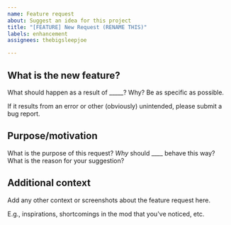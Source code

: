 ```yaml
---
name: Feature request
about: Suggest an idea for this project
title: "[FEATURE] New Request (RENAME THIS)"
labels: enhancement
assignees: thebigsleepjoe

---
```


## What is the new feature?

What should happen as a result of _____? Why? Be as specific as possible.

If it results from an error or other (obviously) unintended, please submit a bug report.

## Purpose/motivation
What is the purpose of this request? *Why* should ____ behave this way? What is the reason for your suggestion?

## Additional context
Add any other context or screenshots about the feature request here.

E.g., inspirations, shortcomings in the mod that you've noticed, etc.
